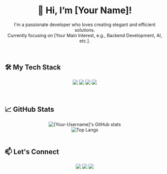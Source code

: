 <div align="center">

# 👋 Hi, I’m [Your Name]!

</div>

<div align="center">
  <p>
    I'm a passionate developer who loves creating elegant and efficient solutions. <br>
    Currently focusing on [Your Main Interest, e.g., Backend Development, AI, etc.].
  </p>
</div>

<br>

## 🛠️ My Tech Stack
<div align="center">
  <p>
    <img src="https://img.shields.io/badge/Python-3776AB?style=flat-square&logo=Python&logoColor=white"/>
    <img src="https://img.shields.io/badge/JavaScript-F7DF1E?style=flat-square&logo=JavaScript&logoColor=black"/>
    <img src="https://img.shields.io/badge/React-61DAFB?style=flat-square&logo=React&logoColor=black"/>
    <img src="https://img.shields.io/badge/Docker-2496ED?style=flat-square&logo=Docker&logoColor=white"/>
    </p>
</div>

<br>

## 📈 GitHub Stats
<div align="center">
  <img src="https://github-readme-stats.vercel.app/api?username=[Your-Username]&show_icons=true&theme=radical" alt="[Your-Username]'s GitHub stats" />
  <br>
  <img src="https://github-readme-stats.vercel.app/api/top-langs/?username=[Your-Username]&layout=compact&theme=radical" alt="Top Langs" />
</div>

<br>

## 📫 Let's Connect
<div align="center">
  <p>
    <a href="mailto:[Your-Email@example.com]"><img src="https://img.shields.io/badge/Email-EA4335?style=flat-square&logo=Gmail&logoColor=white"/></a>
    <a href="https://[Your-Blog-URL].com"><img src="https://img.shields.io/badge/Blog-111111?style=flat-square&logo=Vimeo&logoColor=white"/></a>
    <a href="https://www.linkedin.com/in/[Your-LinkedIn]"><img src="https://img.shields.io/badge/LinkedIn-0A66C2?style=flat-square&logo=LinkedIn&logoColor=white"/></a>
  </p>
</div>
